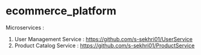 # ecommerce_platform
Microservices :
1. User Management Service : https://github.com/s-sekhri01/UserService
2. Product Catalog Service : https://github.com/s-sekhri01/ProductService
